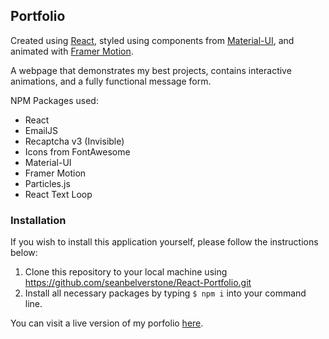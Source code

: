 ## Portfolio

Created using [React](https://reactjs.org/), styled using components from [Material-UI](https://material-ui.com/), and animated with [Framer Motion](https://www.framer.com/api/motion/examples/).

A webpage that demonstrates my best projects, contains interactive animations, and a fully functional message form. 

NPM Packages used:

- React
- EmailJS
- Recaptcha v3 (Invisible)
- Icons from FontAwesome
- Material-UI
- Framer Motion
- Particles.js
- React Text Loop

### Installation
If you wish to install this application yourself, please follow the instructions below:

1. Clone this repository to your local machine using https://github.com/seanbelverstone/React-Portfolio.git
2. Install all necessary packages by typing `$ npm i` into your command line.


You can visit a live version of my porfolio [here](http://www.seanbelverstone.com/).
